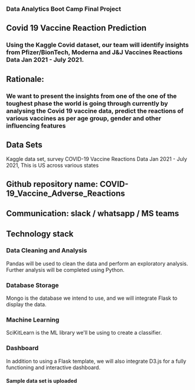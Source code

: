 
### Data Analytics Boot Camp Final Project

## Covid 19 Vaccine Reaction Prediction
### Using the Kaggle Covid dataset, our team will identify insights from Pfizer/BionTech, Moderna and J&J Vaccines Reactions Data Jan 2021 - July 2021. 


## Rationale:
### We want to present the insights from one of the one of the toughest phase the world is going through currently by analysing the Covid 19 vaccine data, predict the reactions of various vaccines as per age group, gender and other influencing features


## Data Sets

Kaggle data set, survey COVID-19 Vaccine Reactions Data Jan 2021 - July 2021, This is US across various states 

## Github repository name: COVID-19_Vaccine_Adverse_Reactions
## Communication: slack / whatsapp / MS teams

## Technology stack
### Data Cleaning and Analysis
Pandas will be used to clean the data and perform an exploratory analysis. Further analysis will be completed using Python.
### Database Storage
Mongo is the database we intend to use, and we will integrate Flask to display the data.
### Machine Learning
SciKitLearn is the ML library we'll be using to create a classifier. 
### Dashboard
In addition to using a Flask template, we will also integrate D3.js for a fully functioning and interactive dashboard. 

#### Sample data set is uploaded

